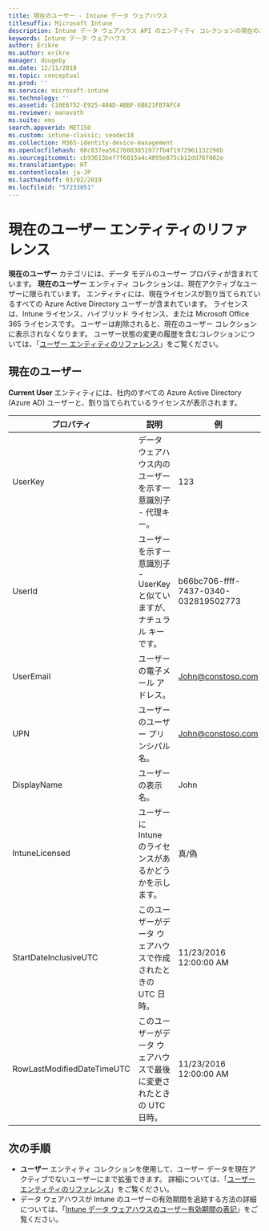 ```yaml
---
title: 現在のユーザー - Intune データ ウェアハウス
titlesuffix: Microsoft Intune
description: Intune データ ウェアハウス API のエンティティ コレクションの現在のユーザー カテゴリに関するリファレンス トピック。
keywords: Intune データ ウェアハウス
author: Erikre
ms.author: erikre
manager: dougeby
ms.date: 12/11/2018
ms.topic: conceptual
ms.prod: ''
ms.service: microsoft-intune
ms.technology: ''
ms.assetid: C10E6752-E925-40AD-ABBF-6B621FB7AFC4
ms.reviewer: aanavath
ms.suite: ems
search.appverid: MET150
ms.custom: intune-classic; seodec18
ms.collection: M365-identity-device-management
ms.openlocfilehash: 08c837ea56276083851977fb4f1972961132296b
ms.sourcegitcommit: cb93613bef7f6015a4c4095e875cb12dd76f002e
ms.translationtype: HT
ms.contentlocale: ja-JP
ms.lasthandoff: 03/02/2019
ms.locfileid: "57233051"
---
```

# <a name="reference-for-current-user-entity"></a>現在のユーザー エンティティのリファレンス

**現在のユーザー** カテゴリには、データ モデルのユーザー プロパティが含まれています。 **現在のユーザー** エンティティ コレクションは、現在アクティブなユーザーに限られています。 エンティティには、現在ライセンスが割り当てられているすべての Azure Active Directory ユーザーが含まれています。 ライセンスは、Intune ライセンス、ハイブリッド ライセンス、または Microsoft Office 365 ライセンスです。 ユーザーは削除されると、現在のユーザー コレクションに表示されなくなります。 ユーザー状態の変更の履歴を含むコレクションについては、「[ユーザー エンティティのリファレンス](reports-ref-user.md)」をご覧ください。


## <a name="current-user"></a>現在のユーザー

**Current User** エンティティには、社内のすべての Azure Active Directory (Azure AD) ユーザーと、割り当てられているライセンスが表示されます。

| プロパティ  | 説明 | 例 |
|---------|------------|--------|
| UserKey |データ ウェアハウス内のユーザーを示す一意識別子 - 代理キー。 |123 |
| UserId |ユーザーを示す一意識別子 - UserKey と似ていますが、ナチュラル キーです。 |b66bc706-ffff-7437-0340-032819502773 |
| UserEmail |ユーザーの電子メール アドレス。 |John@constoso.com |
| UPN | ユーザーのユーザー プリンシパル名。 | John@constoso.com |
| DisplayName  |ユーザーの表示名。 |John |
| IntuneLicensed |ユーザーに Intune のライセンスがあるかどうかを示します。 |真/偽 |
| StartDateInclusiveUTC |このユーザーがデータ ウェアハウスで作成されたときの UTC 日時。 |11/23/2016 12:00:00 AM |
| RowLastModifiedDateTimeUTC |このユーザーがデータ ウェアハウスで最後に変更されたときの UTC 日時。 |11/23/2016 12:00:00 AM |

## <a name="next-steps"></a>次の手順
 - **ユーザー** エンティティ コレクションを使用して、ユーザー データを現在アクティブでないユーザーにまで拡張できます。 詳細については、「[ユーザー エンティティのリファレンス](reports-ref-user.md)」をご覧ください。
 - データ ウェアハウスが Intune のユーザーの有効期間を追跡する方法の詳細については、「[Intune データ ウェアハウスのユーザー有効期間の表記](reports-ref-user-timeline.md)」をご覧ください。

